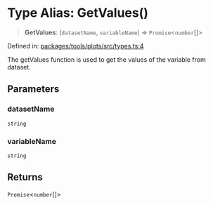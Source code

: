 # Type Alias: GetValues()

> **GetValues**: (`datasetName`, `variableName`) => `Promise`\<`number`[]\>

Defined in: [packages/tools/plots/src/types.ts:4](https://github.com/GeoDaCenter/openassistant/blob/bf312b357cb340f1f76fa8b62441fb39bcbce0ce/packages/tools/plots/src/types.ts#L4)

The getValues function is used to get the values of the variable from dataset.

## Parameters

### datasetName

`string`

### variableName

`string`

## Returns

`Promise`\<`number`[]\>
